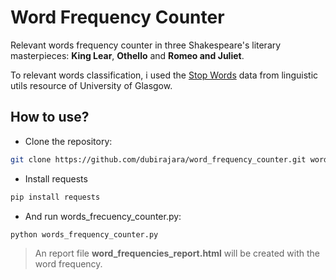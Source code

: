 # Word Frequency Counter
Relevant words frequency counter in three Shakespeare's literary masterpieces:
**King Lear**, **Othello** and **Romeo and Juliet**.

To relevant words classification, i used the [Stop Words](http://ir.dcs.gla.ac.uk/resources/linguistic_utils/stop_words) data from linguistic utils resource of University of Glasgow.
## How to use?

- Clone the repository:

```sh
git clone https://github.com/dubirajara/word_frequency_counter.git word_frequency_counter && cd word_frequency_counter
```

- Install requests
```sh
pip install requests
```

- And run words_frecuency_counter.py:
```sh
python words_frequency_counter.py
```

> An report file **word_frequencies_report.html** will be created with the word frequency.  